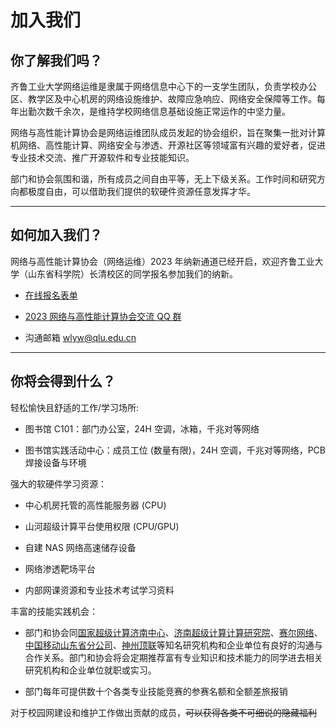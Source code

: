 <!-- markdownlint-disable MD033 -->

# 加入我们

## 你了解我们吗？

齐鲁工业大学网络运维是隶属于网络信息中心下的一支学生团队，负责学校办公区、教学区及中心机房的网络设施维护、故障应急响应、网络安全保障等工作。每年出勤次数千余次，是维持学校网络信息基础设施正常运作的中坚力量。

网络与高性能计算协会是网络运维团队成员发起的协会组织，旨在聚集一批对计算机网络、高性能计算、网络安全与渗透、开源社区等领域富有兴趣的爱好者，促进专业技术交流、推广开源软件和专业技能知识。

部门和协会氛围和谐，所有成员之间自由平等，无上下级关系。工作时间和研究方向都极度自由，可以借助我们提供的软硬件资源任意发挥才华。

---

## 如何加入我们？

网络与高性能计算协会（网络运维）2023 年纳新通道已经开启，欢迎齐鲁工业大学（山东省科学院）长清校区的同学报名参加我们的纳新。  

- [在线报名表单](http://wlyw.qlu.edu.cn)

- [2023 网络与高性能计算协会交流 QQ 群](http://qm.qq.com/cgi-bin/qm/qr?_wv=1027&k=SmdETc0KEXBIFRw3FbeWs1tNhQD7YXH_&authKey=kcW0U3K%2FG3aFjPRyUmFqTNs7CKzoHU6p1Y33A9ldRu9S4dC2UCc%2BoTPqn9gEVOz0&noverify=0&group_code=725386079)
- 沟通邮箱 [wlyw@qlu.edu.cn](mailto:wlyw@qlu.edu.cn)

---

## 你将会得到什么？

轻松愉快且舒适的工作/学习场所:

- 图书馆 C101：部门办公室，24H 空调，冰箱，千兆对等网络

- 图书馆实践活动中心：成员工位 (数量有限)，24H 空调，千兆对等网络，PCB 焊接设备与环境

强大的软硬件学习资源：

- 中心机房托管的高性能服务器 (CPU)

- 山河超级计算平台使用权限 (CPU/GPU)

- 自建 NAS 网络高速储存设备

- 网络渗透靶场平台

- 内部网课资源和专业技术考试学习资料

丰富的技能实践机会：

- 部门和协会同[国家超级计算济南中心](http://www.nsccjn.cn/)、[济南超级计算计算研究院](https://www.jnist.cn/)、[赛尔网络](https://www.cernet.com)、[中国移动山东省分公司](https://www。10086.cn)、[神州顶联](https://www.toplion.com.cn)等知名研究机构和企业单位有良好的沟通与合作关系。部门和协会将会定期推荐富有专业知识和技术能力的同学进去相关研究机构和企业单位就职或实习。

- 部门每年可提供数十个各类专业技能竞赛的参赛名额和全额差旅报销

对于校园网建设和维护工作做出贡献的成员，<del>可以获得各类不可细说的隐藏福利</del>
